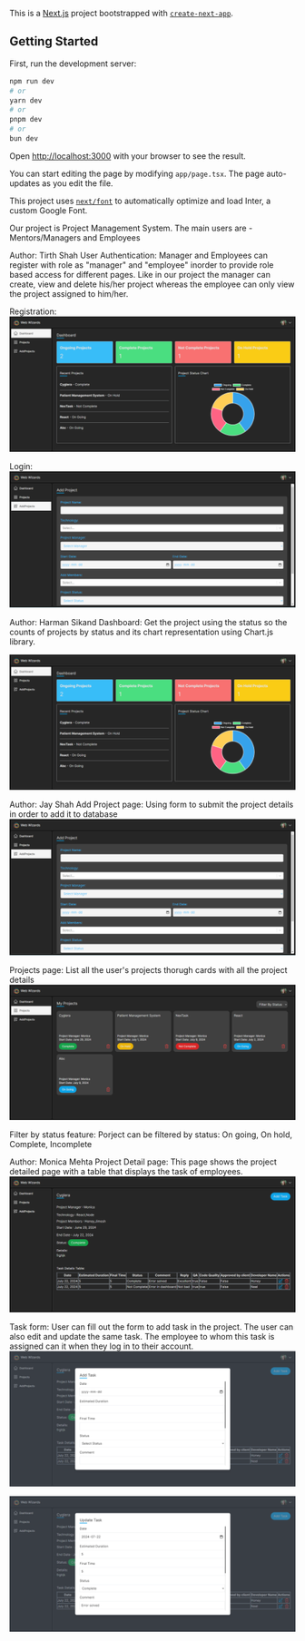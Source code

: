 This is a [Next.js](https://nextjs.org/) project bootstrapped with [`create-next-app`](https://github.com/vercel/next.js/tree/canary/packages/create-next-app).

## Getting Started

First, run the development server:

```bash
npm run dev
# or
yarn dev
# or
pnpm dev
# or
bun dev
```

Open [http://localhost:3000](http://localhost:3000) with your browser to see the result.

You can start editing the page by modifying `app/page.tsx`. The page auto-updates as you edit the file.

This project uses [`next/font`](https://nextjs.org/docs/basic-features/font-optimization) to automatically optimize and load Inter, a custom Google Font.

Our project is Project Management System. The main users are - Mentors/Managers and Employees

Author: Tirth Shah
User Authentication: Manager and Employees can register with role as "manager" and "employee" inorder to provide role based access for different pages. Like in our project the manager can create, view and delete his/her project whereas the employee can only view the project assigned to him/her.

Registration: 
![alt text](image.png)

Login:
![alt text](image-1.png)

Author: Harman Sikand
Dashboard: Get the project using the status so the counts of projects by status and its chart representation using Chart.js library.

![alt text](image.png)

Author: Jay Shah
Add Project page: Using form to submit the project details in order to add it to database
![alt text](image-1.png)

Projects page: List all the user's projects thorugh cards with all the project details
![alt text](image-2.png)

Filter by status feature: Porject can be filtered by status: On going, On hold, Complete, Incomplete

Author: Monica Mehta
Project Detail page:
This page shows the project detailed page with a table that displays the task of employees.
![alt text](image-3.png)

Task form: User can fill out the form to add task in the project. The user can also edit and update the same task.
The employee to whom this task is assigned can it when they log in to their account.
![alt text](image-4.png)

![alt text](image-5.png)